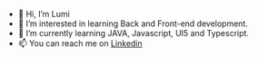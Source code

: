 - 👋 Hi, I’m Lumi
- 👀 I’m interested in learning Back and Front-end development.
- 🌱 I’m currently learning JAVA, Javascript, UI5 and Typescript.
- 📫 You can reach me on <a href="https://www.linkedin.com/in/scheilalumi/">Linkedin</a>

<!---
slumi/slumi is a ✨ special ✨ repository because its `README.md` (this file) appears on your GitHub profile.
You can click the Preview link to take a look at your changes.
--->
